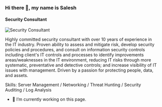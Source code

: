 ### Hi there 👋, my name is Salesh
#### Security Consultant
![Security Consultant](https://arturssmirnovs.github.io/github-profile-readme-generator/images/banner.png)

Highly committed security consultant with over 10 years of experience in the IT industry. Proven ability to assess and mitigate risk, develop security policies and procedures, and consult on information security controls including client's IT controls and processes to identify improvements areas/weaknesses in the IT environment, reducing IT risks through more systematic, preventative and detective controls; and increase visibility of IT issues with management. Driven by a passion for protecting people, data, and assets.

Skills: Server Management / Networking / Threat Hunting / Security Auditing / Log Analysis

- 🔭 I’m currently working on this page. 










